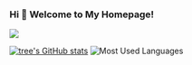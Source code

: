 ### Hi 👋 Welcome to My Homepage!

<img src="https://readme-typing-svg.herokuapp.com/?lines=那好啊他过江我也过江!&center=true&font=Roboto&size=27" />  

[![tree's GitHub stats](https://github-readme-stats.vercel.app/api?username=onlyet&show_icons=true&hide=contribs&include_all_commits=false&bg_color=30,e96443,904e95&title_color=fff&text_color=fff)](https://github.com/anuraghazra/github-readme-stats)
![Most Used Languages](https://github-readme-stats.vercel.app/api/top-langs/?username=onlyet&langs_count=2&line_height=65&size_weight=0.5&count_weight=0.5&bg_color=30,e96443,904e95&title_color=fff&text_color=fff)
